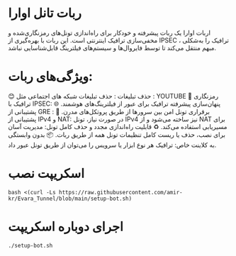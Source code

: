 # ربات تانل اوارا 
  اربات اوارا یک ربات پیشرفته و خودکار برای راه‌اندازی تونل‌های رمزنگاری‌شده و مخفی‌سازی ترافیک اینترنتی است. این ربات با بهره‌گیری از IPSEC ، ترافیک را به‌شکلی مبهم منتقل می‌کند تا توسط فایروال‌ها و سیستم‌های فیلترینگ قابل‌شناسایی نباشد.

  # ویژگی‌های ربات:
  😊 حذف تبلیغات : حذف تبلیغات شبکه های اجتماعی مثل : YOUTUBE
🔐 رمزنگاری ترافیک با IPSEC: پنهان‌سازی پیشرفته ترافیک برای عبور از فیلترینگ‌های هوشمند.
🌐 پشتیبانی از GRE : برقراری تونل امن بین سرورها از طریق پروتکل‌های مدرن.
📶 پشتیبانی از IPv4 و NAT: در صورت نیاز، تونل IPv4 نیز ساخته می‌شود و از NAT برای مسیریابی استفاده می‌کند.
♻️ قابلیت راه‌اندازی مجدد و حذف کامل تونل: مدیریت آسان برای نصب، حذف یا ریست کامل تنظیمات تونل همه از طریق ربات.
📦 بدون وابستگی به کلاینت خاص: ترافیک هر نوع ابزار یا سرویس را می‌توان از طریق تونل عبور داد.
# اسکریپت نصب 
```
bash <(curl -Ls https://raw.githubusercontent.com/amir-kr/Evara_Tunnel/blob/main/setup-bot.sh)
```
# اجرای دوباره اسکریپت 
```
./setup-bot.sh
```
